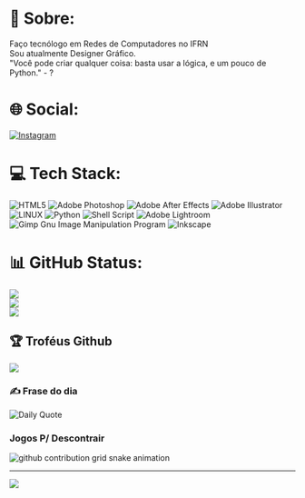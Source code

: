 # 💫 Sobre:
Faço tecnólogo em Redes de Computadores no IFRN<br>Sou atualmente Designer Gráfico.
<br>"Você pode criar qualquer coisa: basta usar a lógica, e um pouco de Python." - ?

# 🌐 Social:
[![Instagram](https://img.shields.io/badge/Instagram-%23E4405F.svg?logo=Instagram&logoColor=white)](https://instagram.com/kaka_0206) 

# 💻 Tech Stack:
![HTML5](https://img.shields.io/badge/html5-%23E34F26.svg?style=flat&logo=html5&logoColor=white) ![Adobe Photoshop](https://img.shields.io/badge/adobephotoshop-%2331A8FF.svg?style=flat&logo=adobephotoshop&logoColor=white) ![Adobe After Effects](https://img.shields.io/badge/Adobe%20After%20Effects-9999FF.svg?style=flat&logo=Adobe%20After%20Effects&logoColor=white) ![Adobe Illustrator](https://img.shields.io/badge/adobeillustrator-%23FF9A00.svg?style=flat&logo=adobeillustrator&logoColor=white) ![LINUX](https://img.shields.io/badge/Linux-FCC624?style=flat&logo=linux&logoColor=black) ![Python](https://img.shields.io/badge/python-3670A0?style=flat&logo=python&logoColor=ffdd54) ![Shell Script](https://img.shields.io/badge/shell_script-%23121011.svg?style=flat&logo=gnu-bash&logoColor=white) ![Adobe Lightroom](https://img.shields.io/badge/Adobe%20Lightroom-31A8FF.svg?style=flat&logo=Adobe%20Lightroom&logoColor=white) ![Gimp Gnu Image Manipulation Program](https://img.shields.io/badge/Gimp-657D8B?style=flat&logo=gimp&logoColor=FFFFFF) ![Inkscape](https://img.shields.io/badge/Inkscape-e0e0e0?style=flat&logo=inkscape&logoColor=080A13)
# 📊 GitHub Status:
![](https://github-readme-stats.vercel.app/api?username=kakanetwork&theme=radical&hide_border=true&include_all_commits=true&count_private=true)<br/>
![](https://github-readme-streak-stats.herokuapp.com/?user=kakanetwork&theme=radical&hide_border=true)<br/>
![](https://github-readme-stats.vercel.app/api/top-langs/?username=kakanetwork&theme=radical&hide_border=true&include_all_commits=true&count_private=true&layout=compact)

## 🏆 Troféus Github
![](https://github-profile-trophy.vercel.app/?username=kakanetwork&theme=radical&no-frame=true&no-bg=false&margin-w=4)

### ✍️ Frase do dia
![Daily Quote](https://quotes-github-readme.vercel.app/api?type=horizontal&lang=pt-br&theme=radical)

<!-- Proudly created with GPRM ( https://gprm.itsvg.in ) -->
###  Jogos P/ Descontrair

<picture>
  <source media="(prefers-color-scheme: dark)" srcset="https://github.com/kakanetwork/kakanetwork/blob/output/github-contribution-grid-snake.svg">
  <img alt="github contribution grid snake animation" src="https://github.com/kakanetwork/kakanetwork/blob/output/github-contribution-grid-snake-dark.svg">
</picture>

---
[![](https://visitcount.itsvg.in/api?id=kakanetwork&icon=0&color=1)](https://visitcount.itsvg.in)

